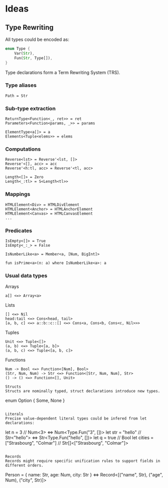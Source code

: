 # Ideas

## Type Rewriting

All types could be encoded as:

```rust
enum Type {
    Var(Str),
    Fun(Str, Type[]),
}
```

Type declarations form a Term Rewriting System (TRS).

### Type aliases

```
Path = Str
```

### Sub-type extraction

```
ReturnType<Function<_, ret>> = ret
Parameters<Function<params, _>> = params

ElementType<a[]> = a
Elements<Tuple<elems>> = elems
```

### Computations

```
Reverse<lst> = Reverse'<lst, []>
Reverse'<[], acc> = acc
Reverse'<h:tl, acc> = Reverse'<tl, acc>

Length<[]> = Zero
Length<_:tl> = S<Length<tl>>
```

### Mappings

```
HTMLElement<Div> = HTMLDivElement
HTMLElement<Anchor> = HTMLAnchorElement
HTMLElement<Canvas> = HTMLCanvasElement
...
```

### Predicates

```
IsEmpty<[]> = True
IsEmpty<_:_> = False

IsNumberLike<a> = Member<a, [Num, BigInt]>

fun isPrime<a>(n: a) where IsNumberLike<a>: a
```

### Usual data types

Arrays

```
a[] <=> Array<a>
```

Lists

```
[] <=> Nil
head:tail <=> Cons<head, tail>
[a, b, c] <=> a::b::c::[] <=> Cons<a, Cons<b, Cons<c, Nil>>>
```

Tuples

```
Unit <=> Tuple<[]>
(a, b) <=> Tuple<[a, b]>
(a, b, c) <=> Tuple<[a, b, c]>
```

Functions

```
Num -> Bool <=> Function<[Num], Bool>
(Str, Num, Num) -> Str <=> Function<[Str, Num, Num], Str>
() -> () <=> Function<[], Unit>
```

```
Structs
Structs are nominally typed, struct declarations introduce new types.

```

enum Option<a> { Some<a>, None }

```

Literals
Precise value-dependent literal types could be infered from let declarations:

```

let n = 3 // Num<3> <=> Num<Type.Fun("3", [])>
let str = "hello" // Str<"hello"> <=> Str<Type.Fun("hello", [])>
let q = true // Bool<T>
let cities = ["Strasbourg", "Colmar"] // Str[]<["Strasbourg", "Colmar"]>

```

Records
Records might require specific unification rules to support fields in different orders.
```

Person = { name: Str, age: Num, city: Str } <=> Record<[("name", Str), ("age", Num), ("city", Str)]>

```

